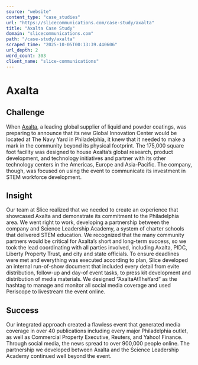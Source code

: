 ```yaml
---
source: "website"
content_type: "case_studies"
url: "https://slicecommunications.com/case-study/axalta"
title: "Axalta Case Study"
domain: "slicecommunications.com"
path: "/case-study/axalta"
scraped_time: "2025-10-05T00:13:39.440606"
url_depth: 2
word_count: 303
client_name: "slice-communications"
---
```


# Axalta

## Challenge

When [Axalta](http://www.axaltacs.com/corporate/en_US.html), a leading global supplier of liquid and powder coatings, was preparing to announce that its new Global Innovation Center would be located at The Navy Yard in Philadelphia, it knew that it needed to make a mark in the community beyond its physical footprint. The 175,000 square foot facility was designed to house Axalta’s global research, product development, and technology initiatives and partner with its other technology centers in the Americas, Europe and Asia-Pacific. The company, though, was focused on using the event to communicate its investment in STEM workforce development.

## Insight

Our team at Slice realized that we needed to create an experience that showcased Axalta and demonstrate its commitment to the Philadelphia area. We went right to work, developing a partnership between the company and Science Leadership Academy, a system of charter schools that delivered STEM education. We recognized that the many community partners would be critical for Axalta’s short and long-term success, so we took the lead coordinating with all parties involved, including Axalta, PIDC, Liberty Property Trust, and city and state officials. To ensure deadlines were met and everything was executed according to plan, Slice developed an internal run-of-show document that included every detail from evite distribution, follow-up and day-of event tasks, to press kit development and distribution of media materials. We designed “AxaltaAtTheYard” as the hashtag to manage and monitor all social media coverage and used Periscope to livestream the event online.

## Success

Our integrated approach created a flawless event that generated media coverage in over 40 publications including every major Philadelphia outlet, as well as Commercial Property Executive, Reuters, and Yahoo! Finance. Through social media, the news spread to over 900,000 people online. The partnership we developed between Axalta and the Science Leadership Academy continued well beyond the event.